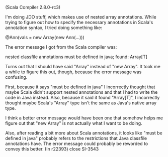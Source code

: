 (Scala Compiler 2.8.0-rc3)

I'm doing JDO stuff, which makes use of nested array annotations.  While trying to figure out how to specify the necessary annotations in Scala's annotation syntax, I tried doing something like:

   @Ann(vals = new Array(new Ann(...)))

The error message I got from the Scala compiler was:

   nested classfile annotations must be defined in java; found: Array[T]

Turns out that I should have said "Array" instead of "new Array".  It took me a while to figure this out, though, because the error message was confusing.

First, because it says "must be defined in java" I incorrectly thought that maybe Scala didn't support nested annotations and that I had to write the code in Java instead.  Also, because it said it found "Array[T]", I incorrectly thought maybe Scala's "Array" type isn't the same as Java's native array type.

I think a better error message would have been one that somehow helps me figure out that "new Array" is not actually what I want to be doing.

Also, after reading a bit more about Scala annotations, it looks like "must be defined in java" probably refers to the restrictions that Java classfile annotations have.  The error message could probably be reworded to convey this better.
(In r22393) close SI-3543
